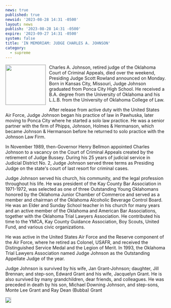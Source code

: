 ```yaml
---
news: true
published: true
newsid: '2023-08-28 14:31 -0500'
layout: news
publish: '2023-08-28 14:31 -0500'
expire: '2023-09-27 14:31 -0500'
system: false
title: 'IN MEMORIAM: JUDGE CHARLES A. JOHNSON'
category:
  - supreme
---
```

<a href="https://www.oscn.net/images/judge-charles-johnson.jpg"><img style="border: solid 1px silver; width: 125px; float: left; margin: 0 10px 10px 0;" src="https://www.oscn.net/images/judge-charles-johnson.jpg" /></a>
Charles A. Johnson, retired judge of the Oklahoma Court of Criminal Appeals, died over the weekend, Presiding Judge Scott Rowland announced on Monday.  Born in Kansas City, Missouri, Judge Johnson graduated from Ponca City High School.  He received a B.A. degree from the University of Oklahoma and his L.L.B. from the University of Oklahoma College of Law.

After release from active duty with the United States Air Force, Judge Johnson began his practice of law in Pawhuska, later moving to Ponca City where he started a solo law practice.  He was a senior partner with the firm of Phipps, Johnson, Holmes & Hermanson, which became Johnson & Hermanson before he returned to solo practice with the Johnson Law Firm.

In November 1989, then-Governor Henry Bellmon appointed Charles Johnson to a vacancy on the Court of Criminal Appeals created by the retirement of Judge Bussey.  During his 25 years of judicial service in Judicial District No. 2, Judge Johnson served three terms as Presiding Judge on the state's court of last resort for criminal cases. 

Judge Johnson served his church, his community, and the legal profession throughout his life.  He was president of the Kay County Bar Association in 1971-1972, was selected as one of three Outstanding Young Oklahomans honored by the Oklahoma Junior Chamber of Commerce and served as a member and chairman of the Oklahoma Alcoholic Beverage Control Board. He was an Elder and Sunday School teacher in his church for many years and an active member of the Oklahoma and American Bar Associations, together with the Oklahoma Trial Lawyers Association. He contributed his time to the YMCA, Kay County Guidance Association, Boy Scouts, United Fund, and various civic organizations.

He was active in the United States Air Force and the Reserve component of the Air Force, where he retired as Colonel, USAFR, and received the Distinguished Service Medal and the Legion of Merit.  In 1993, the Oklahoma Trial Lawyers Association named Judge Johnson as the Outstanding Appellate Judge of the year.

Judge Johnson is survived by his wife, Jan Grant-Johnson; daughter, Jill Brennan; and step-son, Edward Grant and his wife, Jacquelyn Grant. He is also survived by many grandchildren, dear friends, and colleagues. He was preceded in death by his son, Michael Downing Johnson, and step-sons, Monte Lee Grant and Ray Dean (Bubba) Grant

<a href="https://www.oscn.net/images/judge-charles-johnson.jpg"><img style="border: solid 1px silver; margin: auto;" src="https://www.oscn.net/images/judge-charles-johnson-standing.jpg" /></a>
